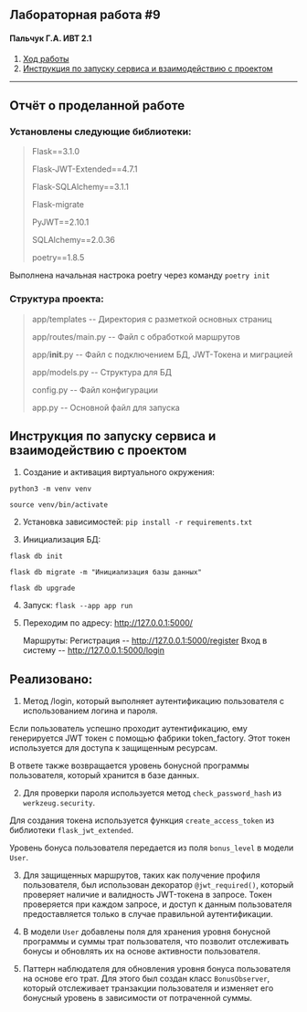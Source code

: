 
## Лабораторная работа #9
#### Пальчук Г.А. ИВТ 2.1

1. [Ход работы](#title2)
2. [Инструкция по запуску сервиса и взаимодействию с проектом](#title3)


-----

## <a id="title2">Отчёт о проделанной работе</a>

### Установлены следующие библиотеки:
> Flask==3.1.0
> 
> Flask-JWT-Extended==4.7.1
> 
> Flask-SQLAlchemy==3.1.1
> 
> Flask-migrate
> 
> PyJWT==2.10.1
> 
> SQLAlchemy==2.0.36
> 
> poetry==1.8.5

Выполнена начальная настрока poetry через команду `poetry init`


### Структура проекта:
> app/templates -- Директория с разметкой основных страниц
> 
> app/routes/main.py -- Файл с обработкой маршрутов
> 
> app/__init__.py -- Файл с подключением БД, JWT-Токена и миграцией
> 
> app/models.py -- Структура для БД
> 
> config.py -- Файл конфигурации
> 
> app.py -- Основной файл для запуска


## <a id="title3">Инструкция по запуску сервиса и взаимодействию с проектом</a>
1. Создание и активация виртуального окружения:

`python3 -m venv venv`

`source venv/bin/activate`

2. Установка зависимостей: `pip install -r requirements.txt`

3. Инициализация БД:

`flask db init`

`flask db migrate -m "Инициализация базы данных"`

`flask db upgrade`

4. Запуск: `flask --app app run`

5. Переходим по адресу: http://127.0.0.1:5000/
   
   Маршруты:
   Регистрация -- http://127.0.0.1:5000/register
   Вход в систему -- http://127.0.0.1:5000/login 


## Реализовано:

1. Метод /login, который выполняет аутентификацию пользователя с использованием логина и пароля.

Если пользователь успешно проходит аутентификацию, ему генерируется JWT токен с помощью фабрики token_factory. Этот токен используется для доступа к защищенным ресурсам.

В ответе также возвращается уровень бонусной программы пользователя, который хранится в базе данных.


2. Для проверки пароля используется метод `check_password_hash` из `werkzeug.security`.

Для создания токена используется функция `create_access_token` из библиотеки `flask_jwt_extended`.

Уровень бонуса пользователя передается из поля `bonus_level` в модели `User`.


3. Для защищенных маршрутов, таких как получение профиля пользователя, был использован декоратор `@jwt_required()`, который проверяет наличие и валидность JWT-токена в запросе. Токен проверяется при каждом запросе, и доступ к данным пользователя предоставляется только в случае правильной аутентификации.


4. В модели `User` добавлены поля для хранения уровня бонусной программы и суммы трат пользователя, что позволит отслеживать бонусы и обновлять их на основе активности пользователя.


5. Паттерн наблюдателя для обновления уровня бонуса пользователя на основе его трат. Для этого был создан класс `BonusObserver`, который отслеживает транзакции пользователя и изменяет его бонусный уровень в зависимости от потраченной суммы.